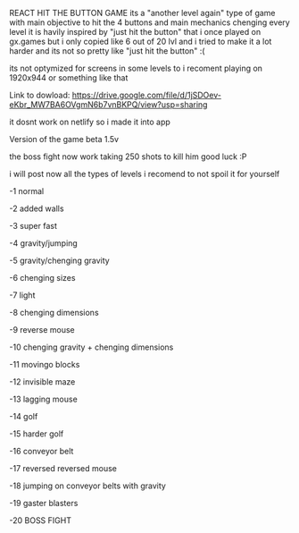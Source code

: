 REACT HIT THE BUTTON GAME
its a "another level again" type of game with main objective to hit the 4 buttons and main mechanics chenging every level
it is havily inspired by "just hit the button" that i once played on gx.games but i only copied like 6 out of 20 lvl and i tried to make it a lot harder and its not so pretty like "just hit the button" :(

its not optymized for screens in some levels to i recoment playing on 1920x944 or something like that

Link to dowload: https://drive.google.com/file/d/1jSDOev-eKbr_MW7BA6OVgmN6b7vnBKPQ/view?usp=sharing

it dosnt work on netlify so i made it into app

Version of the game beta 1.5v

the boss fight now work taking 250 shots to kill him good luck :P







i will post now all the types of levels i recomend to not spoil it for yourself


-1 normal

-2 added walls

-3 super fast

-4 gravity/jumping

-5 gravity/chenging gravity

-6 chenging sizes

-7 light

-8 chenging dimensions

-9 reverse mouse

-10 chenging gravity + chenging dimensions

-11 movingo blocks

-12 invisible maze

-13 lagging mouse

-14 golf

-15 harder golf

-16 conveyor belt

-17 reversed reversed mouse

-18 jumping on conveyor belts with gravity

-19 gaster blasters

-20 BOSS FIGHT


